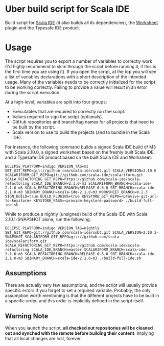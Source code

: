 # Uber build script for Scala IDE

Build script for [Scala IDE][scala-ide] (it also builds all its dependencies), the 
[Worksheet][worksheet] plugin and the Typesafe IDE product.

# Usage

The script requires you to export a number of variables to correctly work (I'd highly 
recommend to skim through the script before running it, if this is the first time you 
are using it). If you open the script, at the top you will see a list of variables 
declarations with a short description of the intended usage. Many of the variables needs 
to be correctly initialized for the script to be working correctly. Failing to provide a 
value will result in an error during the script execution.

At a high-level, variables are split into four groups:

* Executables that are required to correctly run the script.
* Values required to sign the script (optionals).
* GitHub repositories and branch/tag names for all projects that need to be built by the script.
* Scala version to use to build the projects (and to bundle in the Scala IDE).

For instance, the following command builds a signed Scala IDE build of M3 with Scala 
2.10.0, a signed worksheet based on the freshly built Scala IDE, and a Typesafe IDE 
product based on the built Scala IDE and Worksheet:

	ECLIPSE_PLATFORM=indigo VERSION_TAG=m3 SBT_GIT_REPO=git://github.com/scala-ide/xsbt.git SCALA_VERSION=2.10.0 SCALARIFORM_GIT_REPO=git://github.com/scala-ide/scalariform.git SCALA_REFACTORING_GIT_REPO=https://github.com/scala-ide/scala-refactoring SCALA_IDE_BRANCH=2.1.0-m3 SCALARIFORM_BRANCH=scala-ide-2.1.0-m3 SCALA_REFACTORING_BRANCH=RELEASE-0.6.0 SBT_BRANCH=scala-ide-2.1.0-m3 SBINARY_BRANCH=scala-ide-2.1.0-m3 WORKSHEET_BRANCH=0.1.3 SIGN_BUILD=true BUILD_PLUGINS=true KEYSTORE_GIT_REPO=<provive-git-url-to-keystore> KEYSTORE_PASS=<provide-keystore-password> ./build-full-ide.sh

While to produce a nightly (unsigned) build of the Scala IDE with Scala 2.10.1-SNAPSHOT 
alone, run the following:

	ECLIPSE_PLATFORM=indigo VERSION_TAG=nightly SBT_GIT_REPO=git://github.com/scala-ide/xsbt.git SCALA_VERSION=2.10.1-SNAPSHOT SCALARIFORM_GIT_REPO=git://github.com/scala-ide/scalariform.git SCALA_REFACTORING_GIT_REPO=https://github.com/scala-ide/scala-refactoring SCALA_IDE_BRANCH=master SCALARIFORM_BRANCH=scala-ide-2.1.0-m3 SCALA_REFACTORING_BRANCH=RELEASE-0.6.0 SBT_BRANCH=scala-ide-2.1.0-m3 SBINARY_BRANCH=scala-ide-2.1.0-m3 ./build-full-ide.sh

## Assumptions

There are actually very few assumptions, and the script will usually provide specific 
errors if you forget to set a required variable. Probably, the only assumption worth 
mentioning is that the different projects have to be built in a specific order, and this 
order is implicitly defined in the script itself.

## Warning Note

When you launch the script, **all checked out repositories will be cleaned out and 
synched with the remote before building their content**. Implying that all local changes 
are lost, forever.

[scala-ide]: https://github.com/scala-ide/scala-ide/
[worksheet]: https://github.com/scala-ide/scala-worksheet/
